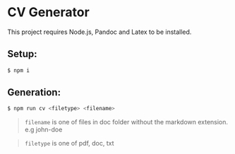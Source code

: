 # CV Generator

This project requires Node.js, Pandoc and Latex to be installed.

## Setup:

```sh
$ npm i
```

## Generation:

```sh
$ npm run cv <filetype> <filename>
```

> `filename` is one of files in doc folder without the markdown extension. e.g john-doe

> `filetype` is one of pdf, doc, txt


